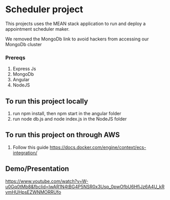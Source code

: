 # Scheduler project
This projects uses the MEAN stack application to run and deploy a appointment scheduler maker.

We removed the MongoDb link to avoid hackers from accessing our MongoDb cluster

### Prereqs
1. Express Js
2. MongoDb
3. Angular
4. NodeJS

## To run this project locally
1. run npm install, then npm start in the angular folder
2. run node db.js and node index.js in the NodeJS folder

## To run this project on through AWS 
1. Follow this guide https://docs.docker.com/engine/context/ecs-integration/

## Demo/Presentation
https://www.youtube.com/watch?v=W-u0Gq0tMb8&fbclid=IwAR1N4tBG4P5NSR0x3Usp_0pwOfbU6HfjJz6A4U_kRvmHUHpsEZWNMORRUfo